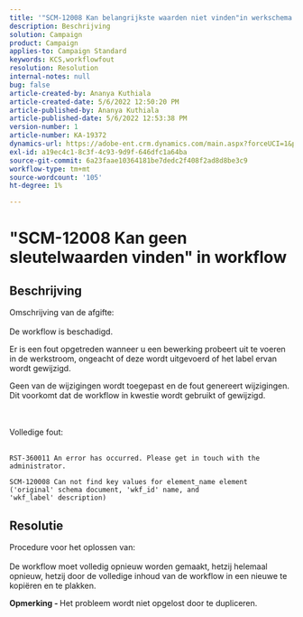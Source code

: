 ```yaml
---
title: '"SCM-12008 Kan belangrijkste waarden niet vinden"in werkschema'
description: Beschrijving
solution: Campaign
product: Campaign
applies-to: Campaign Standard
keywords: KCS,workflowfout
resolution: Resolution
internal-notes: null
bug: false
article-created-by: Ananya Kuthiala
article-created-date: 5/6/2022 12:50:20 PM
article-published-by: Ananya Kuthiala
article-published-date: 5/6/2022 12:53:38 PM
version-number: 1
article-number: KA-19372
dynamics-url: https://adobe-ent.crm.dynamics.com/main.aspx?forceUCI=1&pagetype=entityrecord&etn=knowledgearticle&id=3002eb10-3bcd-ec11-a7b5-0022480b639b
exl-id: a19ec4c1-8c3f-4c93-9d9f-646dfc1a64ba
source-git-commit: 6a23faae10364181be7dedc2f408f2ad8d8be3c9
workflow-type: tm+mt
source-wordcount: '105'
ht-degree: 1%

---
```


# &quot;SCM-12008 Kan geen sleutelwaarden vinden&quot; in workflow

## Beschrijving

Omschrijving van de afgifte:<br><br>
De workflow is beschadigd.

Er is een fout opgetreden wanneer u een bewerking probeert uit te voeren in de werkstroom, ongeacht of deze wordt uitgevoerd of het label ervan wordt gewijzigd.

Geen van de wijzigingen wordt toegepast en de fout genereert wijzigingen. Dit voorkomt dat de workflow in kwestie wordt gebruikt of gewijzigd.

<br><br>Volledige fout:<br><br>

```
RST-360011 An error has occurred. Please get in touch with the administrator.

SCM-120008 Can not find key values for element_name element ('original' schema document, 'wkf_id' name, and 'wkf_label' description)
```


## Resolutie

Procedure voor het oplossen van:<br><br>
De workflow moet volledig opnieuw worden gemaakt, hetzij helemaal opnieuw, hetzij door de volledige inhoud van de workflow in een nieuwe te kopiëren en te plakken.

<b>Opmerking - </b>Het probleem wordt niet opgelost door te dupliceren.
